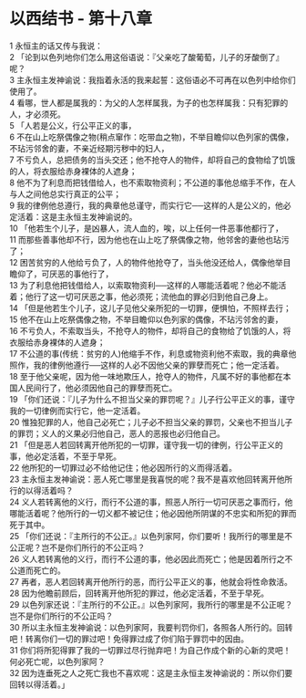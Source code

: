 # 以西结书 - 第十八章
  
 1 永恒主的话又传与我说：  
 2 「论到以色列地你们怎么用这俗语说：『父亲吃了酸葡萄，儿子的牙酸倒了』呢？  
 3 主永恒主发神谕说：我指着永活的我来起誓：这俗语必不可再在以色列中给你们使用了。  
 4 看哪，世人都是属我的：为父的人怎样属我，为子的也怎样属我：只有犯罪的人，才必须死。  
 5 「人若是公义，行公平正义的事，  
 6 不在山上吃祭偶像之物(稍点窜作：吃带血之物)，不举目瞻仰以色列家的偶像，不玷污邻舍的妻，不亲近经期污秽中的妇人，  
 7 不亏负人，总把债务的当头交还；他不抢夺人的物件，却将自己的食物给了饥饿的人，将衣服给赤身裸体的人遮身；  
 8 他不为了利息而把钱借给人，也不索取物资利；不公道的事他总缩手不作，在人与人之间他总实行真正的公平；  
 9 我的律例他总遵行，我的典章他总谨守，而实行它──这样的人是公义的，他必定活着：这是主永恒主发神谕说的。  
 10 「他若生个儿子，是凶暴人，流人血的，唉，以上任何一件恶事他都行了，  
 11 而那些善事他却不行，因为他也在山上吃了祭偶像之物，他邻舍的妻他也玷污了；  
 12 困苦贫穷的人他给亏负了，人的物件他抢夺了，当头他没还给人，偶像他举目瞻仰了，可厌恶的事他行了，  
 13 为了利息他把钱借给人，以索取物资利──这样的人哪能活着呢？他必不能活着；他行了这一切可厌恶之事，他必须死；流他血的罪必归到他自己身上。  
 14 「但是他若生个儿子，这儿子见他父亲所犯的一切罪，便惧怕，不照样去行；  
 15 他不在山上吃祭偶像之物，不举目瞻仰以色列家的偶像，不玷污邻舍的妻，  
 16 不亏负人，不索取当头，不抢夺人的物件，却将自己的食物给了饥饿的人，将衣服给赤身裸体的人遮身；  
 17 不公道的事(传统：贫穷的人)他缩手不作，利息或物资利他不索取，我的典章他照作，我的律例他遵行──这样的人必不因他父亲的罪孽而死亡；他一定活着。  
 18 至于他父亲呢，因为他一味地欺压人，抢夺人的物件，凡属不好的事他都在本国人民间行了，他必须因他自己的罪孽而死亡。  
 19 「你们还说：『儿子为什么不担当父亲的罪罚呢？』儿子行公平正义的事，谨守我的一切律例而实行它，他一定活着。  
 20 惟独犯罪的人，他自己必死亡；儿子必不担当父亲的罪罚，父亲也不担当儿子的罪罚；义人的义果必归他自己，恶人的恶报也必归他自己。  
 21 「但是恶人若回转离开他所犯的一切罪，谨守我一切的律例，行公平正义的事，他必定活着，不至于早死。  
 22 他所犯的一切罪过必不给他记住；他必因所行的义而得活着。  
 23 主永恒主发神谕说：恶人死亡哪里是我喜悦的呢？我不是喜欢他回转离开他所行的以得活着吗？  
 24 义人若转离他的义行，而行不公道的事，照恶人所行一切可厌恶之事而行，他哪能活着呢？他所行的一切义都不被记住；他必因他所阴谋的不忠实和所犯的罪而死于其中。  
 25 「你们还说：『主所行的不公正。』以色列家阿，你们要听！我所行的哪里是不公正呢？岂不是你们所行的不公正吗？  
 26 义人若转离他的义行，而行不公道的事，他必因此而死亡；他是因着所行之不公道而死亡的。  
 27 再者，恶人若回转离开他所行的恶，而行公平正义的事，他就会将性命救活。  
 28 因为他瞻前顾后，回转离开他所犯的罪过，他必定活着，不至于早死。  
 29 以色列家还说：『主所行的不公正。』以色列家阿，我所行的哪里是不公正呢？岂不是你们所行的不公正吗？  
 30 所以主永恒主发神谕说：以色列家阿，我要判罚你们，各照各人所行的。回转吧！转离你们一切的罪过吧！免得罪过成了你们陷于罪罚中的因由。  
 31 你们将所犯得罪了我的一切罪过尽行抛弃吧！为自己作成个新的心新的灵吧！何必死亡呢，以色列家阿？  
 32 因为连垂死之人之死亡我也不喜欢呢：这是主永恒主发神谕说的：所以你们要回转以得活着。」